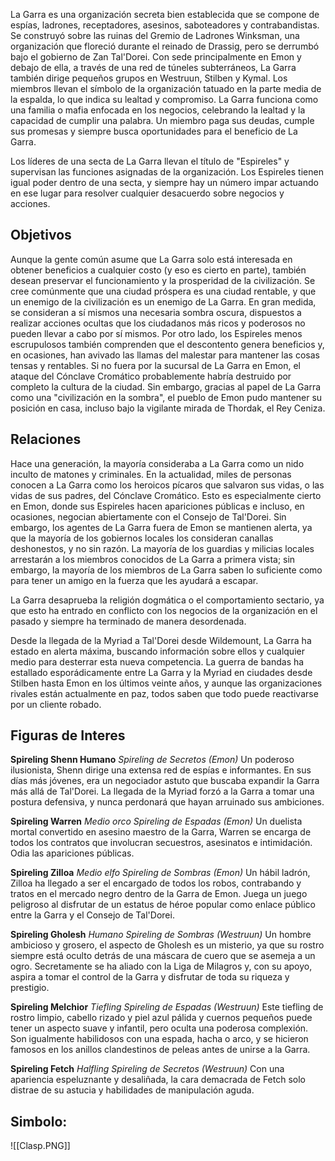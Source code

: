 La Garra es una organización secreta bien establecida que se compone de espías, ladrones, receptadores, asesinos, saboteadores y contrabandistas. Se construyó sobre las ruinas del Gremio de Ladrones Winksman, una organización que floreció durante el reinado de Drassig, pero se derrumbó bajo el gobierno de Zan Tal'Dorei. Con sede principalmente en Emon y debajo de ella, a través de una red de túneles subterráneos, La Garra también dirige pequeños grupos en Westruun, Stilben y Kymal. Los miembros llevan el símbolo de la organización tatuado en la parte media de la espalda, lo que indica su lealtad y compromiso. La Garra funciona como una familia o mafia enfocada en los negocios, celebrando la lealtad y la capacidad de cumplir una palabra. Un miembro paga sus deudas, cumple sus promesas y siempre busca oportunidades para el beneficio de La Garra.

Los líderes de una secta de La Garra llevan el título de "Espireles" y supervisan las funciones asignadas de la organización. Los Espireles tienen igual poder dentro de una secta, y siempre hay un número impar actuando en ese lugar para resolver cualquier desacuerdo sobre negocios y acciones.

## Objetivos
Aunque la gente común asume que La Garra solo está interesada en obtener beneficios a cualquier costo (y eso es cierto en parte), también desean preservar el funcionamiento y la prosperidad de la civilización. Se cree comúnmente que una ciudad próspera es una ciudad rentable, y que un enemigo de la civilización es un enemigo de La Garra. En gran medida, se consideran a sí mismos una necesaria sombra oscura, dispuestos a realizar acciones ocultas que los ciudadanos más ricos y poderosos no pueden llevar a cabo por sí mismos. Por otro lado, los Espireles menos escrupulosos también comprenden que el descontento genera beneficios y, en ocasiones, han avivado las llamas del malestar para mantener las cosas tensas y rentables. Si no fuera por la sucursal de La Garra en Emon, el ataque del Cónclave Cromático probablemente habría destruido por completo la cultura de la ciudad. Sin embargo, gracias al papel de La Garra como una "civilización en la sombra", el pueblo de Emon pudo mantener su posición en casa, incluso bajo la vigilante mirada de Thordak, el Rey Ceniza.

## Relaciones
Hace una generación, la mayoría consideraba a La Garra como un nido inculto de matones y criminales. En la actualidad, miles de personas conocen a La Garra como los heroicos pícaros que salvaron sus vidas, o las vidas de sus padres, del Cónclave Cromático. Esto es especialmente cierto en Emon, donde sus Espireles hacen apariciones públicas e incluso, en ocasiones, negocian abiertamente con el Consejo de Tal'Dorei. Sin embargo, los agentes de La Garra fuera de Emon se mantienen alerta, ya que la mayoría de los gobiernos locales los consideran canallas deshonestos, y no sin razón. La mayoría de los guardias y milicias locales arrestarán a los miembros conocidos de La Garra a primera vista; sin embargo, la mayoría de los miembros de La Garra saben lo suficiente como para tener un amigo en la fuerza que les ayudará a escapar.

La Garra desaprueba la religión dogmática o el comportamiento sectario, ya que esto ha entrado en conflicto con los negocios de la organización en el pasado y siempre ha terminado de manera desordenada.

Desde la llegada de la Myriad a Tal'Dorei desde Wildemount, La Garra ha estado en alerta máxima, buscando información sobre ellos y cualquier medio para desterrar esta nueva competencia. La guerra de bandas ha estallado esporádicamente entre La Garra y la Myriad en ciudades desde Stilben hasta Emon en los últimos veinte años, y aunque las organizaciones rivales están actualmente en paz, todos saben que todo puede reactivarse por un cliente robado.

## Figuras de Interes

**Spireling Shenn Humano** 
*Spireling de Secretos (Emon)* 
Un poderoso ilusionista, Shenn dirige una extensa red de espías e informantes. En sus días más jóvenes, era un negociador astuto que buscaba expandir la Garra más allá de Tal'Dorei. La llegada de la Myriad forzó a la Garra a tomar una postura defensiva, y nunca perdonará que hayan arruinado sus ambiciones.

**Spireling Warren** 
*Medio orco Spireling de Espadas (Emon)* 
Un duelista mortal convertido en asesino maestro de la Garra, Warren se encarga de todos los contratos que involucran secuestros, asesinatos e intimidación. Odia las apariciones públicas.

**Spireling Zilloa**
*Medio elfo Spireling de Sombras (Emon)*
Un hábil ladrón, Zilloa ha llegado a ser el encargado de todos los robos, contrabando y tratos en el mercado negro dentro de la Garra de Emon. Juega un juego peligroso al disfrutar de un estatus de héroe popular como enlace público entre la Garra y el Consejo de Tal'Dorei.

**Spireling Gholesh**
*Humano Spireling de Sombras (Westruun)*
Un hombre ambicioso y grosero, el aspecto de Gholesh es un misterio, ya que su rostro siempre está oculto detrás de una máscara de cuero que se asemeja a un ogro. Secretamente se ha aliado con la Liga de Milagros y, con su apoyo, aspira a tomar el control de la Garra y disfrutar de toda su riqueza y prestigio.

**Spireling Melchior**
*Tiefling Spireling de Espadas (Westruun)*
Este tiefling de rostro limpio, cabello rizado y piel azul pálida y cuernos pequeños puede tener un aspecto suave y infantil, pero oculta una poderosa complexión. Son igualmente habilidosos con una espada, hacha o arco, y se hicieron famosos en los anillos clandestinos de peleas antes de unirse a la Garra.

**Spireling Fetch**
*Halfling Spireling de Secretos (Westruun)*
Con una apariencia espeluznante y desaliñada, la cara demacrada de Fetch solo distrae de su astucia y habilidades de manipulación aguda.

## Simbolo:

![[Clasp.PNG]]